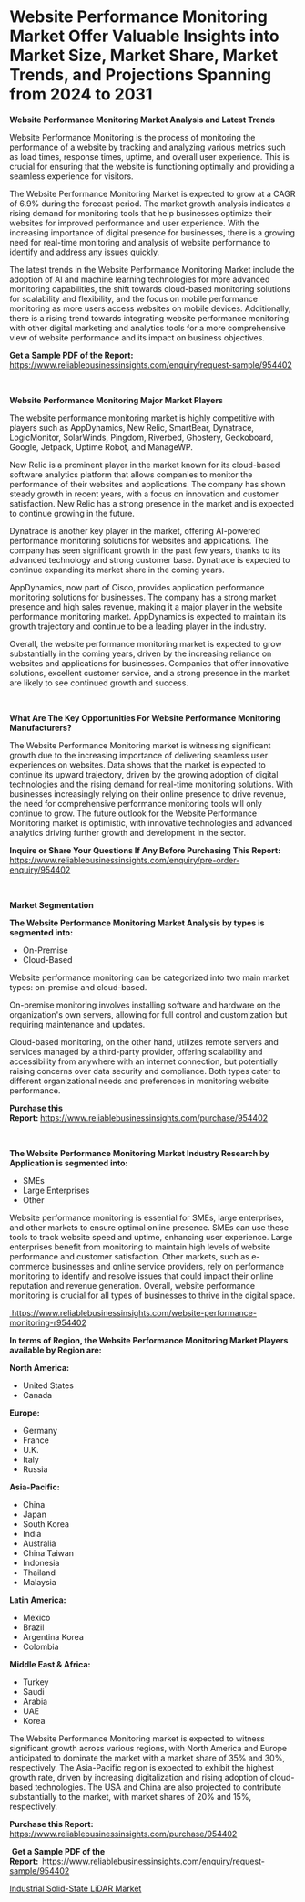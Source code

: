 <p><h1>Website Performance Monitoring Market Offer Valuable Insights into Market Size, Market Share, Market Trends, and Projections Spanning from 2024 to 2031</h1></p><p><strong>Website Performance Monitoring Market Analysis and Latest Trends</strong></p>
<p><p>Website Performance Monitoring is the process of monitoring the performance of a website by tracking and analyzing various metrics such as load times, response times, uptime, and overall user experience. This is crucial for ensuring that the website is functioning optimally and providing a seamless experience for visitors.</p><p>The Website Performance Monitoring Market is expected to grow at a CAGR of 6.9% during the forecast period. The market growth analysis indicates a rising demand for monitoring tools that help businesses optimize their websites for improved performance and user experience. With the increasing importance of digital presence for businesses, there is a growing need for real-time monitoring and analysis of website performance to identify and address any issues quickly.</p><p>The latest trends in the Website Performance Monitoring Market include the adoption of AI and machine learning technologies for more advanced monitoring capabilities, the shift towards cloud-based monitoring solutions for scalability and flexibility, and the focus on mobile performance monitoring as more users access websites on mobile devices. Additionally, there is a rising trend towards integrating website performance monitoring with other digital marketing and analytics tools for a more comprehensive view of website performance and its impact on business objectives.</p></p>
<p><strong>Get a Sample PDF of the Report:&nbsp;</strong> <a href="https://www.reliablebusinessinsights.com/enquiry/request-sample/954402">https://www.reliablebusinessinsights.com/enquiry/request-sample/954402</a></p>
<p>&nbsp;</p>
<p><strong>Website Performance Monitoring Major Market Players</strong></p>
<p><p>The website performance monitoring market is highly competitive with players such as AppDynamics, New Relic, SmartBear, Dynatrace, LogicMonitor, SolarWinds, Pingdom, Riverbed, Ghostery, Geckoboard, Google, Jetpack, Uptime Robot, and ManageWP. </p><p>New Relic is a prominent player in the market known for its cloud-based software analytics platform that allows companies to monitor the performance of their websites and applications. The company has shown steady growth in recent years, with a focus on innovation and customer satisfaction. New Relic has a strong presence in the market and is expected to continue growing in the future.</p><p>Dynatrace is another key player in the market, offering AI-powered performance monitoring solutions for websites and applications. The company has seen significant growth in the past few years, thanks to its advanced technology and strong customer base. Dynatrace is expected to continue expanding its market share in the coming years.</p><p>AppDynamics, now part of Cisco, provides application performance monitoring solutions for businesses. The company has a strong market presence and high sales revenue, making it a major player in the website performance monitoring market. AppDynamics is expected to maintain its growth trajectory and continue to be a leading player in the industry.</p><p>Overall, the website performance monitoring market is expected to grow substantially in the coming years, driven by the increasing reliance on websites and applications for businesses. Companies that offer innovative solutions, excellent customer service, and a strong presence in the market are likely to see continued growth and success.</p></p>
<p>&nbsp;</p>
<p><strong>What Are The Key Opportunities For Website Performance Monitoring Manufacturers?</strong></p>
<p><p>The Website Performance Monitoring market is witnessing significant growth due to the increasing importance of delivering seamless user experiences on websites. Data shows that the market is expected to continue its upward trajectory, driven by the growing adoption of digital technologies and the rising demand for real-time monitoring solutions. With businesses increasingly relying on their online presence to drive revenue, the need for comprehensive performance monitoring tools will only continue to grow. The future outlook for the Website Performance Monitoring market is optimistic, with innovative technologies and advanced analytics driving further growth and development in the sector.</p></p>
<p><strong>Inquire or Share Your Questions If Any Before Purchasing This Report:</strong> <a href="https://www.reliablebusinessinsights.com/enquiry/pre-order-enquiry/954402">https://www.reliablebusinessinsights.com/enquiry/pre-order-enquiry/954402</a></p>
<p>&nbsp;</p>
<p><strong>Market Segmentation</strong></p>
<p><strong>The Website Performance Monitoring Market Analysis by types is segmented into:</strong></p>
<p><ul><li>On-Premise</li><li>Cloud-Based</li></ul></p>
<p><p>Website performance monitoring can be categorized into two main market types: on-premise and cloud-based. </p><p>On-premise monitoring involves installing software and hardware on the organization's own servers, allowing for full control and customization but requiring maintenance and updates. </p><p>Cloud-based monitoring, on the other hand, utilizes remote servers and services managed by a third-party provider, offering scalability and accessibility from anywhere with an internet connection, but potentially raising concerns over data security and compliance. Both types cater to different organizational needs and preferences in monitoring website performance.</p></p>
<p><strong>Purchase this Report:&nbsp;</strong><a href="https://www.reliablebusinessinsights.com/purchase/954402">https://www.reliablebusinessinsights.com/purchase/954402</a></p>
<p>&nbsp;</p>
<p><strong>The Website Performance Monitoring Market Industry Research by Application is segmented into:</strong></p>
<p><ul><li>SMEs</li><li>Large Enterprises</li><li>Other</li></ul></p>
<p><p>Website performance monitoring is essential for SMEs, large enterprises, and other markets to ensure optimal online presence. SMEs can use these tools to track website speed and uptime, enhancing user experience. Large enterprises benefit from monitoring to maintain high levels of website performance and customer satisfaction. Other markets, such as e-commerce businesses and online service providers, rely on performance monitoring to identify and resolve issues that could impact their online reputation and revenue generation. Overall, website performance monitoring is crucial for all types of businesses to thrive in the digital space.</p></p>
<p><a href="https://www.reliablebusinessinsights.com/website-performance-monitoring-r954402">&nbsp;https://www.reliablebusinessinsights.com/website-performance-monitoring-r954402</a></p>
<p><strong>In terms of Region, the Website Performance Monitoring Market Players available by Region are:</strong></p>
<p>
    <p> <strong> North America: </strong>
        <ul>
            <li>United States</li>
            <li>Canada</li>
        </ul>
        </p> 
    <p> <strong> Europe: </strong>
        <ul>
            <li>Germany</li>
            <li>France</li>
            <li>U.K.</li>
            <li>Italy</li>
            <li>Russia</li>
        </ul>
        </p> 
    <p> <strong> Asia-Pacific: </strong>
        <ul>
            <li>China</li>
            <li>Japan</li>
            <li>South Korea</li>
            <li>India</li>
            <li>Australia</li>
            <li>China Taiwan</li>
            <li>Indonesia</li>
            <li>Thailand</li>
            <li>Malaysia</li>
        </ul>
        </p> 
    <p> <strong> Latin America: </strong>
        <ul>
            <li>Mexico</li>
            <li>Brazil</li>
            <li>Argentina Korea</li>
            <li>Colombia</li>
        </ul>
        </p> 
    <p> <strong> Middle East & Africa: </strong>
        <ul>
            <li>Turkey</li>
            <li>Saudi</li>
            <li>Arabia</li>
            <li>UAE</li>
            <li>Korea</li>
        </ul>
    </p>
    </p>
<p><p>The Website Performance Monitoring market is expected to witness significant growth across various regions, with North America and Europe anticipated to dominate the market with a market share of 35% and 30%, respectively. The Asia-Pacific region is expected to exhibit the highest growth rate, driven by increasing digitalization and rising adoption of cloud-based technologies. The USA and China are also projected to contribute substantially to the market, with market shares of 20% and 15%, respectively.</p></p>
<p><strong>Purchase this Report: </strong><a href="https://www.reliablebusinessinsights.com/purchase/954402">https://www.reliablebusinessinsights.com/purchase/954402</a></p>
<p>&nbsp;<strong>Get a Sample PDF of the Report:&nbsp;&nbsp;</strong><a href="https://www.reliablebusinessinsights.com/enquiry/request-sample/954402">https://www.reliablebusinessinsights.com/enquiry/request-sample/954402</a></p>
<p><strong></strong></p>
<p><p><a href="https://www.linkedin.com/pulse/global-industrial-solid-state-lidar-industry-types-applications-umnnf?trackingId=pIGl8dAYRgiEgLCmuovLnQ%3D%3D">Industrial Solid-State LiDAR Market</a></p></p>